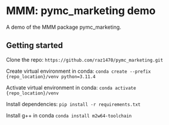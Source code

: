 # MMM: pymc_marketing demo
A demo of the MMM package pymc_marketing.

## Getting started
Clone the repo: `https://github.com/raz1470/pymc_marketing.git`

Create virtual environment in conda: `conda create --prefix {repo_location}/venv python=3.11.4`

Activate virtual environment in conda: `conda activate {repo_location}/venv`

Install dependencies: `pip install -r requirements.txt`

Install g++ in conda `conda install m2w64-toolchain`
